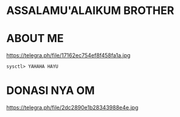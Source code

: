 # ASSALAMU'ALAIKUM BROTHER
# ABOUT ME
https://telegra.ph/file/17162ec754ef8f458fa1a.jpg

<pre><code>sysctl> YAHAHA HAYU</code></pre>

# DONASI NYA OM
https://telegra.ph/file/2dc2890e1b28343988e4e.jpg
